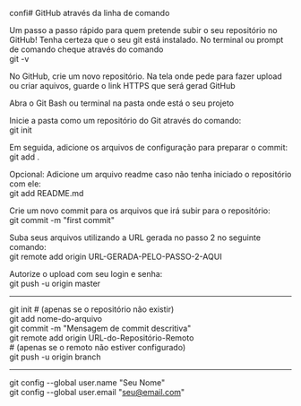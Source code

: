  confi# GitHub através da linha de comando

Um passo a passo rápido para quem pretende subir o seu repositório no GitHub!
Tenha certeza que o seu git está instalado. No terminal ou prompt de comando cheque através do comando <br>
git -v

No GitHub, crie um novo repositório. Na tela onde pede para fazer upload ou criar aquivos, guarde o link HTTPS que será gerad GitHub

Abra o Git Bash ou terminal na pasta onde está o seu projeto

Inicie a pasta como um repositório do Git através do comando:<br>
git init

Em seguida, adicione os arquivos de configuração para preparar o commit:<br>
git add .

Opcional: Adicione um arquivo readme caso não tenha iniciado o repositório com ele:<br>
git add README.md

Crie um novo commit para os arquivos que irá subir para o repositório:<br>
git commit -m "first commit"

Suba seus arquivos utilizando a URL gerada no passo 2 no seguinte comando:<br>
git remote add origin URL-GERADA-PELO-PASSO-2-AQUI

Autorize o upload com seu login e senha:<br>
git push -u origin master

---

git init  # (apenas se o repositório não existir) <br>
git add nome-do-arquivo<br>
git commit -m "Mensagem de commit descritiva"<br>
git remote add origin URL-do-Repositório-Remoto  <br># (apenas se o remoto não estiver configurado)<br>
git push -u origin branch

---

git config --global user.name "Seu Nome"<br>
git config --global user.email "seu@email.com"<br>
